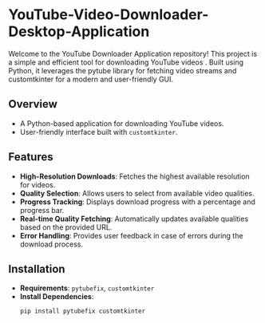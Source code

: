 # YouTube-Video-Downloader-Desktop-Application
Welcome to the YouTube Downloader Application repository! This project is a simple and efficient tool for downloading YouTube videos . Built using Python, it leverages the pytube library for fetching video streams and customtkinter for a modern and user-friendly GUI.


## Overview
- A Python-based application for downloading YouTube videos.
- User-friendly interface built with `customtkinter`.

## Features
- **High-Resolution Downloads**: Fetches the highest available resolution for videos.
- **Quality Selection**: Allows users to select from available video qualities.
- **Progress Tracking**: Displays download progress with a percentage and progress bar.
- **Real-time Quality Fetching**: Automatically updates available qualities based on the provided URL.
- **Error Handling**: Provides user feedback in case of errors during the download process.

## Installation
- **Requirements**: `pytubefix`, `customtkinter`
- **Install Dependencies**:
  ```sh
  pip install pytubefix customtkinter


